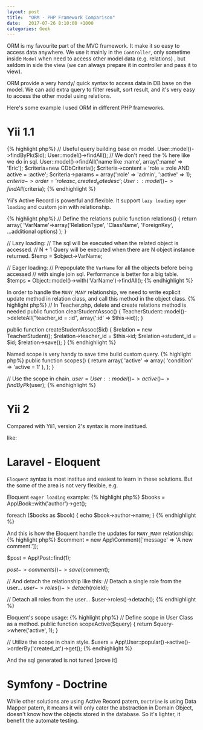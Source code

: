 ```yaml
---
layout: post
title:  "ORM - PHP Framework Comparison"
date:   2017-07-26 8:10:00 +1000
categories: Geek
---
```


ORM is my favourite part of the MVC framework. It make it so easy to access data anywhere. We use it mainly in the `Controller`, only sometime inside `Model` when need to access other model data (e.g. relations) , but seldom in side the view (we can always prepare it in controller and pass it to view).

ORM provide a very handy/ quick syntax to access data in DB base on the model. We can add extra query to filter result, sort result, and it's very easy to access the other model using relations.

Here's some example I used ORM in different PHP frameworks.

Yii 1.1
=======

{% highlight php%}
// Useful query building base on model.
User::model()->findByPk($id);
User::model()->findAll();
// We don't need the % here like we do in sql.
User::model()->findAll('name like :name', array(':name' => 'Eric');
$criteria=new CDbCriteria();
$criteria->content = 'role = :role AND active = :active';
$criteria->params = array(':role' => 'admin',  ':active' => 1);
$criteria->order = 'role asc, created_date desc';
User::model()->findAll($criteria);
{% endhighlight %}

Yii's Active Record is powerful and flexible. It support `lazy loading` `eger loading` and custom join with relationship.

{% highlight php%}
// Define the relations
public function relations()
{
  return array(
    'VarName'=>array('RelationType', 'ClassName', 'ForeignKey', ...additional options)
  );
}

// Lazy loading:
// The sql will be executed when the related object is accessed.
// N + 1 Query will be executed when there are N object instance returned.
$temp = $object->VarName;

// Eager loading:
// Prepopulate the `VarName` for all the objects before being accessed
// with single join sql. Performance is better for a big table.
$temps = Object::model()->with('VarName')->findAll();
{% endhighlight %}

In order to handle the `MANY_MANY` relationship, we need to write explicit update method in relation class, and call this method in the object class.
{% highlight php%}
// In Teacher.php, delete and create relations method is needed
public function clearStudentAssoc() {
    TeacherStudent::model()->deleteAll("teacher_id = :id", array(':id' => $this->id));
}

public function createStudentAssoc($id) {
    $relation = new TeacherStudent();
    $relation->teacher_id = $this->id;
    $relation->student_id = $id;
    $relation->save();
}
{% endhighlight %}

Named scope is very handy to save time build custom query.
{% highlight php%}
public function scopes() {
  return array(
    'active' => array(
      'condition' => 'active = 1'
    ),
  );
}

// Use the scope in chain.
$user = User::model()->active()->findByPk($user);
{% endhighlight %}


Yii 2
=====
Compared with Yii1, version 2's syntax is more institued.

like:


Laravel - Eloquent
===================
`Eloquent` syntax is most institue and easiest to learn in these solutions. But the some of the area is not very flexible, e.g.

Eloquent `eager loading` example:
{% highlight php%}
$books = App\Book::with('author')->get();

foreach ($books as $book) {
    echo $book->author->name;
}
{% endhighlight %}

And this is how the Eloquent handle the updates for `MANY_MANY` relationship:
{% highlight php%}
$comment = new App\Comment(['message' => 'A new comment.']);

$post = App\Post::find(1);

$post->comments()->save($comment);

// And detach the relationship like this:
// Detach a single role from the user...
$user->roles()->detach($roleId);

// Detach all roles from the user...
$user->roles()->detach();
{% endhighlight %}

Eloquent's scope usage:
{% highlight php%}
// Define scope in User Class as a method.
public function scopeActive($query)
{
  return $query->where('active', 1);
}

// Utilize the scope in chain style.
$users = App\User::popular()->active()->orderBy('created_at')->get();
{% endhighlight %}


And the sql generated is not tuned [prove it]

Symfony - Doctrine
===================
While other solutions are using Active Record patern, `Doctrine` is using Data Mapper patern, it means it will only cater the abstraction in Domain Object, doesn't know how the objects stored in the database. So it's lighter, it benefit the automate testing.
